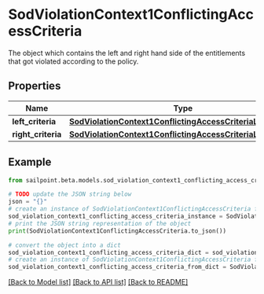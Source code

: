 # SodViolationContext1ConflictingAccessCriteria

The object which contains the left and right hand side of the entitlements that got violated according to the policy.

## Properties

Name | Type | Description | Notes
------------ | ------------- | ------------- | -------------
**left_criteria** | [**SodViolationContext1ConflictingAccessCriteriaLeftCriteria**](SodViolationContext1ConflictingAccessCriteriaLeftCriteria.md) |  | [optional] 
**right_criteria** | [**SodViolationContext1ConflictingAccessCriteriaLeftCriteria**](SodViolationContext1ConflictingAccessCriteriaLeftCriteria.md) |  | [optional] 

## Example

```python
from sailpoint.beta.models.sod_violation_context1_conflicting_access_criteria import SodViolationContext1ConflictingAccessCriteria

# TODO update the JSON string below
json = "{}"
# create an instance of SodViolationContext1ConflictingAccessCriteria from a JSON string
sod_violation_context1_conflicting_access_criteria_instance = SodViolationContext1ConflictingAccessCriteria.from_json(json)
# print the JSON string representation of the object
print(SodViolationContext1ConflictingAccessCriteria.to_json())

# convert the object into a dict
sod_violation_context1_conflicting_access_criteria_dict = sod_violation_context1_conflicting_access_criteria_instance.to_dict()
# create an instance of SodViolationContext1ConflictingAccessCriteria from a dict
sod_violation_context1_conflicting_access_criteria_from_dict = SodViolationContext1ConflictingAccessCriteria.from_dict(sod_violation_context1_conflicting_access_criteria_dict)
```
[[Back to Model list]](../README.md#documentation-for-models) [[Back to API list]](../README.md#documentation-for-api-endpoints) [[Back to README]](../README.md)


